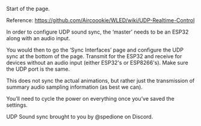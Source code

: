 Start of the page.

Reference: https://github.com/Aircoookie/WLED/wiki/UDP-Realtime-Control


In order to configure UDP sound sync, the ‘master’ needs to be an ESP32 along with an audio input.

You would then to go the ‘Sync Interfaces’ page and configure the UDP sync at the bottom of the page. Transmit for the ESP32 and receive for devices without an audio input (either ESP32's or ESP8266's). Make sure the UDP port is the same.

This does not sync the actual animations, but rather just the transmission of summary audio sampling information (as best we can).

You’ll need to cycle the power on everything once you’ve saved the settings.

UDP Sound sync brought to you by @spedione on Discord.
